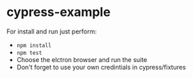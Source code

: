 # cypress-example

For install and run just perform:
- `npm install`
- `npm test`
- Choose the elctron browser and run the suite
- Don't forget to use your own credintials in cypress/fixtures
